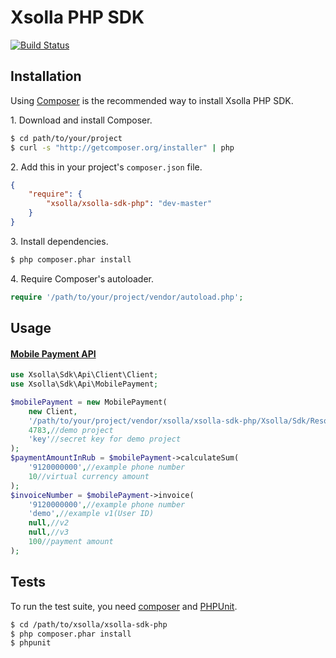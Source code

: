 Xsolla PHP SDK
=====================

[![Build Status](https://secure.travis-ci.org/xsolla/xsolla-sdk-php.png)](http://travis-ci.org/xsolla/xsolla-sdk-php)

## Installation

Using [Composer](http://getcomposer.org) is the recommended way to install Xsolla PHP SDK.

1\. Download and install Composer.

``` bash
$ cd path/to/your/project
$ curl -s "http://getcomposer.org/installer" | php
```

2\. Add this in your project's `composer.json` file.

``` json
{
    "require": {
        "xsolla/xsolla-sdk-php": "dev-master"
    }
}
```

3\. Install dependencies.

``` bash
$ php composer.phar install
```

4\. Require Composer's autoloader.

``` php
require '/path/to/your/project/vendor/autoload.php';
```

## Usage

#### [Mobile Payment API](http://xsolla.com/docs/mobile-payment-api)

``` php
use Xsolla\Sdk\Api\Client\Client;
use Xsolla\Sdk\Api\MobilePayment;

$mobilePayment = new MobilePayment(
    new Client,
    '/path/to/your/project/vendor/xsolla/xsolla-sdk-php/Xsolla/Sdk/Resources/schema/api',
    4783,//demo project
    'key'//secret key for demo project
);
$paymentAmountInRub = $mobilePayment->calculateSum(
    '9120000000',//example phone number
    10//virtual currency amount
);
$invoiceNumber = $mobilePayment->invoice(
    '9120000000',//example phone number
    'demo',//example v1(User ID)
    null,//v2
    null,//v3
    100//payment amount
);
```

## Tests

To run the test suite, you need [composer](http://getcomposer.org) and [PHPUnit](https://github.com/sebastianbergmann/phpunit).

``` bash
$ cd /path/to/xsolla/xsolla-sdk-php
$ php composer.phar install
$ phpunit
```